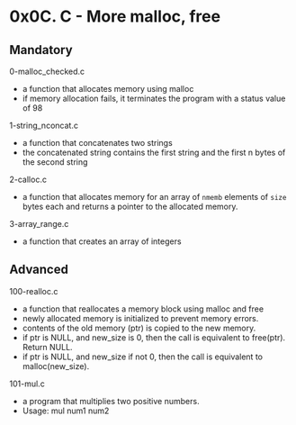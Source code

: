# 0x0C. C - More malloc, free

## Mandatory

0-malloc_checked.c

- a function that allocates memory using malloc
- if memory allocation fails, it terminates the program with a status value of 98

1-string_nconcat.c

- a function that concatenates two strings
- the concatenated string contains the first string and the first n bytes of the second string

2-calloc.c

- a function that allocates memory for an array of `nmemb` elements of `size` bytes each and returns a pointer to the allocated memory.

3-array_range.c

- a function that creates an array of integers

## Advanced

100-realloc.c

- a function that reallocates a memory block using malloc and free
- newly allocated memory is initialized to prevent memory errors.
- contents of the old memory (ptr) is copied to the new memory.
- if ptr is NULL, and new_size is 0, then the call is equivalent to free(ptr). Return NULL.
- if ptr is NULL, and new_size if not 0, then the call is equivalent to malloc(new_size).

101-mul.c

- a program that multiplies two positive numbers.
- Usage: mul num1 num2
